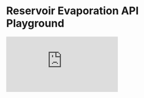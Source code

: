 # Reservoir Evaporation API Playground

<div class="iframe-container">
  <iframe src="https://operevap.dri.edu/docs" frameborder="0" allowfullscreen></iframe>
</div>
